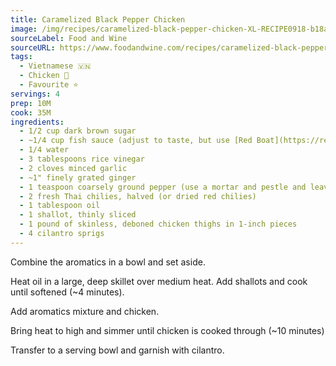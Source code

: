```yaml
---
title: Caramelized Black Pepper Chicken
image: /img/recipes/caramelized-black-pepper-chicken-XL-RECIPE0918-b18a6980bc0a4146b334b21081a1c70a.webp 
sourceLabel: Food and Wine
sourceURL: https://www.foodandwine.com/recipes/caramelized-black-pepper-chicken
tags:
  - Vietnamese 🇻🇳
  - Chicken 🍗
  - Favourite ⭐
servings: 4
prep: 10M
cook: 35M
ingredients:
  - 1/2 cup dark brown sugar
  - ~1/4 cup fish sauce (adjust to taste, but use [Red Boat](https://redboatfishsauce.com)! )
  - 1/4 water
  - 3 tablespoons rice vinegar
  - 2 cloves minced garlic
  - ~1" finely grated ginger
  - 1 teaspoon coarsely ground pepper (use a mortar and pestle and leave some chunky bits)
  - 2 fresh Thai chilies, halved (or dried red chilies)
  - 1 tablespoon oil
  - 1 shallot, thinly sliced
  - 1 pound of skinless, deboned chicken thighs in 1-inch pieces
  - 4 cilantro sprigs
---
```


Combine the aromatics in a bowl and set aside.

Heat oil in a large, deep skillet over medium heat. Add shallots and cook until softened (~4 minutes).

Add aromatics mixture and chicken.

Bring heat to high and simmer until chicken is cooked through (~10 minutes)

Transfer to a serving bowl and garnish with cilantro.
